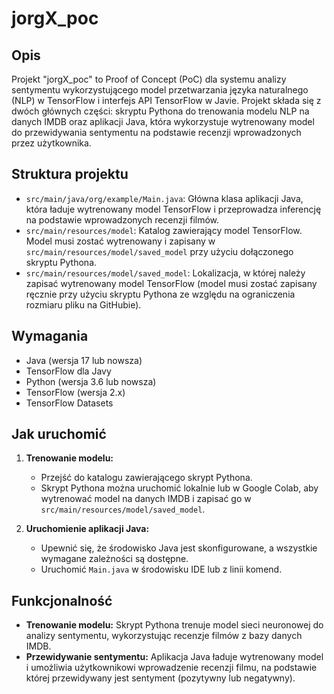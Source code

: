 # jorgX_poc

## Opis
Projekt "jorgX_poc" to Proof of Concept (PoC) dla systemu analizy sentymentu wykorzystującego model przetwarzania języka naturalnego (NLP) w TensorFlow i interfejs API TensorFlow w Javie. Projekt składa się z dwóch głównych części: skryptu Pythona do trenowania modelu NLP na danych IMDB oraz aplikacji Java, która wykorzystuje wytrenowany model do przewidywania sentymentu na podstawie recenzji wprowadzonych przez użytkownika.

## Struktura projektu
- `src/main/java/org/example/Main.java`: Główna klasa aplikacji Java, która ładuje wytrenowany model TensorFlow i przeprowadza inferencję na podstawie wprowadzonych recenzji filmów.
- `src/main/resources/model`: Katalog zawierający model TensorFlow. Model musi zostać wytrenowany i zapisany w `src/main/resources/model/saved_model` przy użyciu dołączonego skryptu Pythona.
- `src/main/resources/model/saved_model`: Lokalizacja, w której należy zapisać wytrenowany model TensorFlow (model musi zostać zapisany ręcznie przy użyciu skryptu Pythona ze względu na ograniczenia rozmiaru pliku na GitHubie).

## Wymagania
- Java (wersja 17 lub nowsza)
- TensorFlow dla Javy
- Python (wersja 3.6 lub nowsza)
- TensorFlow (wersja 2.x)
- TensorFlow Datasets

## Jak uruchomić
1. **Trenowanie modelu:**
   - Przejść do katalogu zawierającego skrypt Pythona.
   - Skrypt Pythona można uruchomić lokalnie lub w Google Colab, aby wytrenować model na danych IMDB i zapisać go w `src/main/resources/model/saved_model`.

2. **Uruchomienie aplikacji Java:**
   - Upewnić się, że środowisko Java jest skonfigurowane, a wszystkie wymagane zależności są dostępne.
   - Uruchomić `Main.java` w środowisku IDE lub z linii komend.

## Funkcjonalność
- **Trenowanie modelu:** Skrypt Pythona trenuje model sieci neuronowej do analizy sentymentu, wykorzystując recenzje filmów z bazy danych IMDB.
- **Przewidywanie sentymentu:** Aplikacja Java ładuje wytrenowany model i umożliwia użytkownikowi wprowadzenie recenzji filmu, na podstawie której przewidywany jest sentyment (pozytywny lub negatywny).
